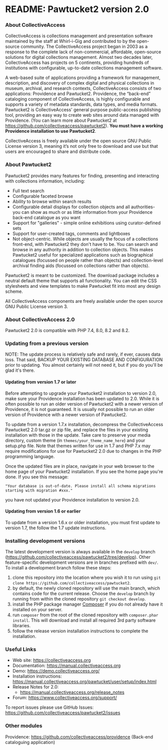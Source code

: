 # README: Pawtucket2 version 2.0

### About CollectiveAccess

CollectiveAccess is collections management and presentation software maintained by the staff at Whirl-i-Gig and contributed to by the open-source community. The CollectiveAccess project began in 2003 as a response to the complete lack of non-commercial, affordable, open-source solutions for digital collections management. Almost two decades later, CollectiveAccess has projects on 5 continents, providing hundreds of institutions with configurable, up-to-date collections management software.

A web-based suite of applications providing a framework for management, description, and discovery of complex digital and physical collections in museum, archival, and research contexts, CollectiveAccess consists of two applications: Providence and Pawtucket2. Providence, the “back-end” cataloging component of CollectiveAccess, is highly configurable and supports a variety of metadata standards, data types, and media formats. Pawtucket2 is CollectiveAccess' general purpose public-access publishing tool, providing an easy way to create web sites around data managed with Providence. (You can learn more about Pawtucket2 at https://github.com/collectiveaccess/pawtucket2). **You must have a working Providence installation to use Pawtucket2**.

CollectiveAccess is freely available under the open source GNU Public License version 3, meaning it’s not only free to download and use but that users are encouraged to share and distribute code.


### About Pawtucket2

Pawtucket2 provides many features for finding, presenting and interacting with collections information, including:

* Full text search
* Configurable faceted browse
* Ability to browse within search results
* Configurable detail displays for collection objects and all authorities- you can show as much or as little information from your Providence back-end catalogue as you want
* Support for "galleries" - simple online exhibitions using curator-defined sets
* Support for user-created tags, comments and lightboxes
* Not object-centric. While objects are usually the focus of a collections front-end, with Pawtucket2 they don't have to be. You can search and browse in any authority in addition to collection objects. This makes Pawtucket2 useful for specialized applications such as biographical catalogues (focussed on people rather than objects) and collection-level archival finding aids (focussed on collections rather than objects).

Pawtucket2 is meant to be customized. The download package includes a neutral default theme that supports all functionality. You can edit the CSS stylesheets and view templates to make Pawtucket fit into most any design scheme. 

All CollectiveAccess components are freely available under the open source GNU Public License version 3.


### About CollectiveAccess 2.0

Pawtucket2 2.0 is compatible with PHP 7.4, 8.0, 8.2 and 8.2.


### Updating from a previous version

NOTE: The update process is relatively safe and rarely, if ever, causes data loss. That said, BACKUP YOUR EXISTING DATABASE AND CONFIGURATION prior to updating. You almost certainly will not need it, but if you do you'll be glad it's there.


#### Updating from version 1.7 or later

Before attempting to upgrade your Pawtucket2 installation to version 2.0, make sure your Providence installation has been updated to 2.0. While it is often possible to run an older version of Pawtucket2 with a newer version of Providence, it is not guaranteed. It is usually not possible to run an older version of Providence with a newer version of Pawtucket2.

To update from a version 1.7.x installation, decompress the CollectiveAccess Pawtucket2 2.0 tar.gz or zip file, and replace the files in your existing installation with those in the update. Take care to preserve your media directory, custom theme (in `themes/your_theme_name_here`) and your setup.php file. Note that themes written for use in 1.7 and PHP 7.x may require modifications for use for Pawtucket2 2.0 due to changes in the PHP programming language.

Once the updated files are in place, navigate in your web browser to the home page of your Pawtucket2 installation. If you see the home page you're done. If you see this message:

```"Your database is out-of-date. Please install all schema migrations starting with migration #xxx."```
 
you have not updated your Providence installation to version 2.0.


#### Updating from version 1.6 or earlier

To update from a version 1.6.x or older installation, you must first update to version 1.7, the follow the 1.7 update instructions.

### Installing development versions

The latest development version is always available in the `develop` branch (https://github.com/collectiveaccess/pawtucket2/tree/develop). Other feature-specific development versions are in branches prefixed with `dev/`. To install a development branch follow these steps:

1. clone this repository into the location where you wish it to run using `git clone https://github.com/collectiveaccess/pawtucket2`.
2. by default, the newly cloned repository will use the main branch, which contains code for the current release. Choose the `develop` branch by running from within the cloned repository `git checkout develop`.
3. install the PHP package manager [Composer](https://getcomposer.org) if you do not already have it installed on your server.
4. run `composer` from the root of the cloned repository with `composer.phar install`. This will download and install all required 3rd party software libraries. 
5. follow the release version installation instructions to complete the installation.

### Useful Links

* Web site: https://collectiveaccess.org
* Documentation: https://manual.collectiveaccess.org
* Demo: https://demo.collectiveaccess.org/
* Installation instructions: https://manual.collectiveaccess.org/pawtucket/user/setup/index.html
* Release Notes for 2.0:
  * https://manual.collectiveaccess.org/release_notes
* Forum: https://www.collectiveaccess.org/support/

To report issues please use GitHub Issues: https://github.com/collectiveaccess/pawtucket2/issues

### Other modules

Providence: https://github.com/collectiveaccess/providence (Back-end cataloguing application)
